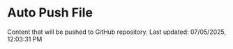 # Auto Push File

Content that will be pushed to GitHub repository.
Last updated: 07/05/2025, 12:03:31 PM